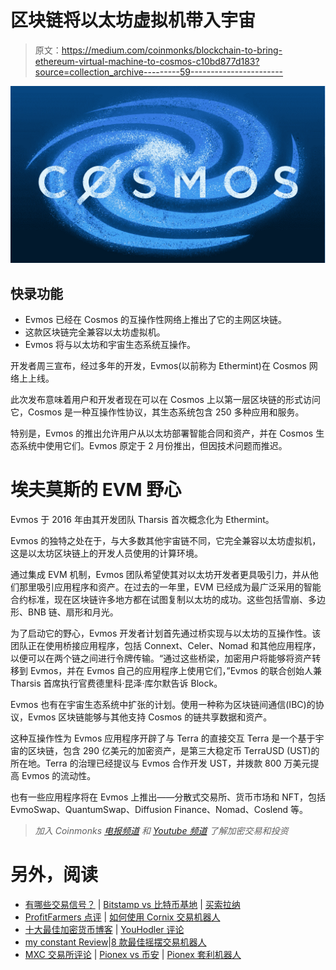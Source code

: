 # 区块链将以太坊虚拟机带入宇宙

> 原文：<https://medium.com/coinmonks/blockchain-to-bring-ethereum-virtual-machine-to-cosmos-c10bd877d183?source=collection_archive---------59----------------------->

![](img/309ced98f4807f05b09e0ffbe77aaadd.png)

## 快录功能

*   Evmos 已经在 Cosmos 的互操作性网络上推出了它的主网区块链。
*   这款区块链完全兼容以太坊虚拟机。
*   Evmos 将与以太坊和宇宙生态系统互操作。

开发者周三宣布，经过多年的开发，Evmos(以前称为 Ethermint)在 Cosmos 网络上上线。

此次发布意味着用户和开发者现在可以在 Cosmos 上以第一层区块链的形式访问它，Cosmos 是一种互操作性协议，其生态系统包含 250 多种应用和服务。

特别是，Evmos 的推出允许用户从以太坊部署智能合同和资产，并在 Cosmos 生态系统中使用它们。Evmos 原定于 2 月份推出，但因技术问题而推迟。

# 埃夫莫斯的 EVM 野心

Evmos 于 2016 年由其开发团队 Tharsis 首次概念化为 Ethermint。

Evmos 的独特之处在于，与大多数其他宇宙链不同，它完全兼容以太坊虚拟机，这是以太坊区块链上的开发人员使用的计算环境。

通过集成 EVM 机制，Evmos 团队希望使其对以太坊开发者更具吸引力，并从他们那里吸引应用程序和资产。在过去的一年里，EVM 已经成为最广泛采用的智能合约标准，现在区块链许多地方都在试图复制以太坊的成功。这些包括雪崩、多边形、BNB 链、扇形和月光。

为了启动它的野心，Evmos 开发者计划首先通过桥实现与以太坊的互操作性。该团队正在使用桥接应用程序，包括 Connext、Celer、Nomad 和其他应用程序，以便可以在两个链之间进行令牌传输。“通过这些桥梁，加密用户将能够将资产转移到 Evmos，并在 Evmos 自己的应用程序上使用它们，”Evmos 的联合创始人兼 Tharsis 首席执行官费德里科·昆泽·库尔默告诉 Block。

Evmos 也有在宇宙生态系统中扩张的计划。使用一种称为区块链间通信(IBC)的协议，Evmos 区块链能够与其他支持 Cosmos 的链共享数据和资产。

这种互操作性为 Evmos 应用程序开辟了与 Terra 的直接交互 Terra 是一个基于宇宙的区块链，包含 290 亿美元的加密资产，是第三大稳定币 TerraUSD (UST)的所在地。Terra 的治理已经提议与 Evmos 合作开发 UST，并拨款 800 万美元提高 Evmos 的流动性。

也有一些应用程序将在 Evmos 上推出——分散式交易所、货币市场和 NFT，包括 EvmoSwap、QuantumSwap、Diffusion Finance、Nomad、Coslend 等。

> *加入 Coinmonks* [*电报频道*](https://t.me/coincodecap) *和* [*Youtube 频道*](https://www.youtube.com/c/coinmonks/videos) *了解加密交易和投资*

# 另外，阅读

*   [有哪些交易信号？](https://coincodecap.com/trading-signal) | [Bitstamp vs 比特币基地](https://coincodecap.com/bitstamp-coinbase) | [买索拉纳](https://coincodecap.com/buy-solana)
*   [ProfitFarmers 点评](https://coincodecap.com/profitfarmers-review) | [如何使用 Cornix 交易机器人](https://coincodecap.com/cornix-trading-bot)
*   [十大最佳加密货币博客](https://coincodecap.com/best-cryptocurrency-blogs) | [YouHodler 评论](https://coincodecap.com/youhodler-review)
*   [my constant Review](https://coincodecap.com/myconstant-review)|[8 款最佳摇摆交易机器人](https://coincodecap.com/best-swing-trading-bots)
*   [MXC 交易所评论](/coinmonks/mxc-exchange-review-3af0ec1cba8c) | [Pionex vs 币安](https://coincodecap.com/pionex-vs-binance) | [Pionex 套利机器人](https://coincodecap.com/pionex-arbitrage-bot)